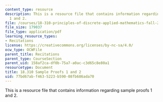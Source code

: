 ```yaml
---
content_type: resource
description: This is a resource file that contains information regarding sample proofs
  1 and 2.
file: /courses/18-310-principles-of-discrete-applied-mathematics-fall-2013/77bd67abf4635223b59008fb686ada70_MIT18_310F13sample3.pdf
file_size: 179037
file_type: application/pdf
learning_resource_types:
- Recitations
license: https://creativecommons.org/licenses/by-nc-sa/4.0/
ocw_type: OCWFile
parent_title: Recitations
parent_type: CourseSection
parent_uid: 158af2ca-df0b-75a7-a0ac-c3d65c8e80a1
resourcetype: Document
title: 18.310 Sample Proofs 1 and 2
uid: 77bd67ab-f463-5223-b590-08fb686ada70
---
```

This is a resource file that contains information regarding sample proofs 1 and 2.